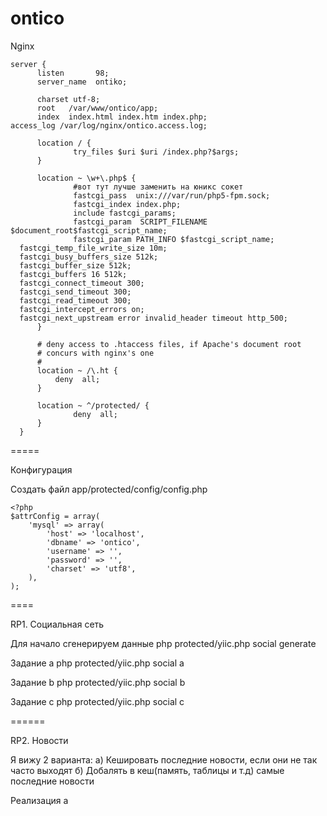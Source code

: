 ontico
======

Nginx

    server {
          listen       98;
          server_name  ontiko;
  
          charset utf-8;
          root   /var/www/ontico/app;
          index  index.html index.htm index.php;
  	access_log /var/log/nginx/ontico.access.log;
  
          location / {
                  try_files $uri $uri /index.php?$args;
          }
  
          location ~ \w+\.php$ {
                  #вот тут лучше заменить на юникс сокет
                  fastcgi_pass  unix:///var/run/php5-fpm.sock;
                  fastcgi_index index.php;
                  include fastcgi_params;
                  fastcgi_param  SCRIPT_FILENAME   $document_root$fastcgi_script_name;
                  fastcgi_param PATH_INFO $fastcgi_script_name;
      fastcgi_temp_file_write_size 10m;
      fastcgi_busy_buffers_size 512k;
      fastcgi_buffer_size 512k;
      fastcgi_buffers 16 512k;
      fastcgi_connect_timeout 300;
      fastcgi_send_timeout 300;
      fastcgi_read_timeout 300;
      fastcgi_intercept_errors on;
      fastcgi_next_upstream error invalid_header timeout http_500;
          }
  
          # deny access to .htaccess files, if Apache's document root
          # concurs with nginx's one
          #
          location ~ /\.ht {
              deny  all;
          }
                  
          location ~ ^/protected/ {
                  deny  all;
          }
      }

=====

Конфигурация

Создать файл app/protected/config/config.php

    <?php
    $attrConfig = array(
        'mysql' => array(
            'host' => 'localhost',
            'dbname' => 'ontico',
            'username' => '',
            'password' => '',
            'charset' => 'utf8',
        ),
    );

====

RP1. Социальная сеть

Для начало сгенерируем данные
    php protected/yiic.php social generate
    
Задание a
    php protected/yiic.php social a

Задание b
    php protected/yiic.php social b
    
Задание c
    php protected/yiic.php social c
    
======

RP2. Новости

Я вижу 2 варианта:
а) Кешировать последние новости, если они не так часто выходят
б) Добалять в кеш(память, таблицы и т.д) самые последние новости

Реализация а

